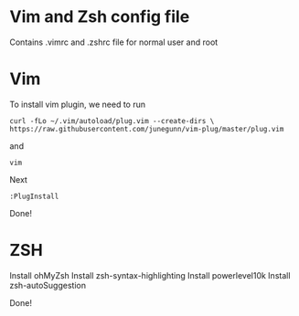 # Vim and Zsh config file
Contains .vimrc and .zshrc file for normal user and root

# Vim
To install vim plugin,
we need to run 

    curl -fLo ~/.vim/autoload/plug.vim --create-dirs \
    https://raw.githubusercontent.com/junegunn/vim-plug/master/plug.vim

and

    vim

Next
    
    :PlugInstall

Done!

# ZSH
Install ohMyZsh
Install zsh-syntax-highlighting
Install powerlevel10k
Install zsh-autoSuggestion

Done!
